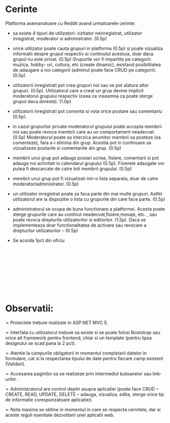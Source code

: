<h1><a id=\"user-content-observatii\" class=\"anchor\" aria-hidden=\"true\" href=\"#observatii\"><svg class=\"octicon octicon-link\" viewBox=\"0 0 16 16\" version=\"1.1\" width=\"16\" height=\"16\" aria-hidden=\"true\"><path fill-rule=\"evenodd\" d=\"M4 9h1v1H4c-1.5 0-3-1.69-3-3.5S2.55 3 4 3h4c1.45 0 3 1.69 3 3.5 0 1.41-.91 2.72-2 3.25V8.59c.58-.45 1-1.27 1-2.09C10 5.22 8.98 4 8 4H4c-.98 0-2 1.22-2 2.5S3 9 4 9zm9-3h-1v1h1c1 0 2 1.22 2 2.5S13.98 12 13 12H9c-.98 0-2-1.22-2-2.5 0-.83.42-1.64 1-2.09V6.25c-1.09.53-2 1.84-2 3.25C6 11.31 7.55 13 9 13h4c1.45 0 3-1.69 3-3.5S14.5 6 13 6z\"></path></svg></a>Cerinte</h1>
<p>Platforma asemanatoare cu Reddit avand urmatoarele cerinte:</p>
<ul>
<li>
<p>sa existe 4 tipuri de utilizatori: vizitator neinregistrat, utilizator
inregistrat, moderator si administrator. (0.5p)</p>
</li>
<li>
<p>orice utilizator poate cauta grupuri in platforma (0.5p) si poate vizualiza
informatii despre grupul respectiv si continutul acestuia, doar daca grupul
nu este privat. (0.5p) Grupurile vor fi impartite pe categorii: muzica, hobby-
uri, cultura, etc (create dinamic), existand posibilitatea de adaugare a noi
categorii (adminul poate face CRUD pe categorii). (0.5p)</p>
</li>
<li>
<p>utilizatorii inregistrati pot crea grupuri noi sau se pot alatura altor
grupuri. (0.5p). Utilizatorul care a creat un grup devine implicit
moderatorul grupului respectiv (ceea ce inseamna ca poate sterge grupul
daca doreste). (1.0p)</p>
</li>
<li>
<p>utilizatorii inregistrati pot comenta si vota orice postare sau comentariu
(0.5p).</p>
</li>
<li>
<p>in cazul grupurilor private moderatorul grupului poate accepta membrii
noi sau poate revoca membrii care au un comportament neadecvat. (0.5p)
Moderatorul poate sa interzica anumitor membrii sa posteze (sa
comenteze), fara a-i elimina din grup. Acestia pot in continuare sa
vizualizeze postarile si comentariile din grup. (0.5p)</p>
</li>
<li>
<p>membrii unui grup pot adauga postari scrise, fisiere, comentarii si pot
adauga noi activitati in calendarul grupului (0.5p). Fisierele adaugate vor
putea fi descarcate de catre toti membrii grupului. (0.5p)</p>
</li>
<li>
<p>membrii unui grup pot fi vizualizati intr-o lista separata, doar de catre
moderator/administrator. (0.5p)</p>
</li>
<li>
<p>un utilizator inregistrat poate sa faca parte din mai multe grupuri. Astfel
utilizatorul are la dispozitie o lista cu grupurile din care face parte. (0.5p)</p>
</li>
<li>
<p>administratorul se ocupa de buna functionare a platformei. Acesta poate
sterge grupurile care au continut neadecvat,fisiere,mesaje, etc. , sau poate
revoca drepturile utilizatorilor si editorilor. (1.5p). Daca se implementeaza
doar functionalitatea de activare sau revocare a drepturilor utilizatorilor –
(0.5p)</p>
</li>
<li>
<p>Se acorda 1pct din oficiu</p>
</li>
</ul>
<h1><a id=\"user-content-observatii\" class=\"anchor\" aria-hidden=\"true\" href=\"#observatii\"><svg class=\"octicon octicon-link\" viewBox=\"0 0 16 16\" version=\"1.1\" width=\"16\" height=\"16\" aria-hidden=\"true\"><path fill-rule=\"evenodd\" d=\"M4 9h1v1H4c-1.5 0-3-1.69-3-3.5S2.55 3 4 3h4c1.45 0 3 1.69 3 3.5 0 1.41-.91 2.72-2 3.25V8.59c.58-.45 1-1.27 1-2.09C10 5.22 8.98 4 8 4H4c-.98 0-2 1.22-2 2.5S3 9 4 9zm9-3h-1v1h1c1 0 2 1.22 2 2.5S13.98 12 13 12H9c-.98 0-2-1.22-2-2.5 0-.83.42-1.64 1-2.09V6.25c-1.09.53-2 1.84-2 3.25C6 11.31 7.55 13 9 13h4c1.45 0 3-1.69 3-3.5S14.5 6 13 6z\"></path></svg></a>Observatii:</h1>
<p>➢ Proiectele trebuie realizate in ASP.NET MVC 5.</p>
<p>➢ Interfata cu utilizatorul trebuie sa existe si se poate folosi
Bootstrap sau orice alt framework pentru frontend, chiar si un
template (pentru lipsa designului se scad pana la 2 pct).</p>
<p>➢ Atentie la campurile obligatorii in momentul completarii datelor
in formulare, cat si la respectarea tipului de date pentru fiecare
camp existent (Validari).</p>
<p>➢ Accesarea paginilor sa se realizeze prin intermediul butoanelor
sau link-urilor .</p>
<p>➢ Administratorul are control deplin asupra aplicatiei (poate face
CRUD – CREATE, READ, UPDATE, DELETE – adauga, vizualiza,
edita, sterge orice tip de informatie corespunzatoare aplicatiei).
  
➢ Nota maxima se obtine in momentul in care se respecta cerintele,
dar si aceste reguli esentiale dezvoltarii unei aplicatii web.</p>
</article>

